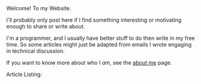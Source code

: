 <title>Oliver Webb's Web Space</title>
Welcome! To my Website.

I'll probably only post here if I find something interesting or motivating
enough to share or write about.

I'm a programmer, and I usually have better stuff
to do then write in my free time. So some articles might just be adapted from
emails I wrote engaging in technical discussion.

If you want to know more about who I _am_, see the [about me](/aboutme.html)
page.

Article Listing:

